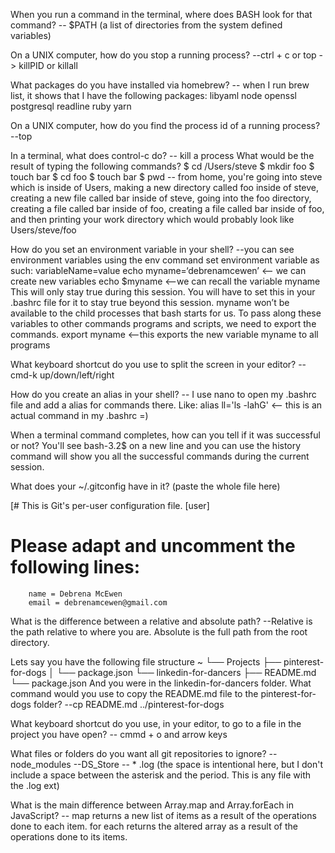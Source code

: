 When you run a command in the terminal, where does BASH look for that command?
-- $PATH	(a list of directories from the system defined variables)

On a UNIX computer, how do you stop a running process?
--ctrl + c or top -> killPID or killall

What packages do you have installed via homebrew?
-- when I run brew list, it shows that I have the following packages: libyaml		node		openssl		postgresql	readline	ruby		yarn

On a UNIX computer, how do you find the process id of a running process?
--top

In a terminal, what does control-c do?
-- kill a process
What would be the result of typing the following commands?
$ cd /Users/steve
$ mkdir foo
$ touch bar
$ cd foo
$ touch bar
$ pwd
-- from home, you're going into steve which is inside of Users, making a new directory called foo inside of steve, creating a new file called bar inside of steve, going into the foo directory, creating a file called bar inside of foo, creating a file called bar inside of foo, and then printing your work directory which would probably look like Users/steve/foo

How do you set an environment variable in your shell?
--you can see environment variables using the env command
set environment variable as such: variableName=value
echo myname=‘debrenamcewen’ <— we can create new variables
echo $myname <—we can recall the variable myname
This will only stay true during this session. You will have to set this in your .bashrc file for it to stay true beyond this session.
 myname won’t be available to the child processes that bash starts for us. To pass along these variables to other commands programs and scripts, we need to export the commands. export myname <—this exports the new variable myname to all programs

What keyboard shortcut do you use to split the screen in your editor?
--cmd-k up/down/left/right

How do you create an alias in your shell?
-- I use nano to open my .bashrc file and add a alias for commands there. Like: alias ll='ls -lahG' <-- this is an actual command in my .bashrc =)

When a terminal command completes, how can you tell if it was successful or not?
You'll see bash-3.2$ on a new line and you can use the history command will show you all the successful commands during the current session.

What does your ~/.gitconfig have in it? (paste the whole file here)

   [# This is Git's per-user configuration file.
[user]
# Please adapt and uncomment the following lines:
        name = Debrena McEwen
        email = debrenamcewen@gmail.com


  What is the difference between a relative and absolute path?
  --Relative is the path relative to where you are. Absolute is the full path from the root directory.

Lets say you have the following file structure
  ~
  └── Projects
      ├── pinterest-for-dogs
      │   └── package.json
      └── linkedin-for-dancers
          ├── README.md
          └── package.json
And you were in the linkedin-for-dancers folder. What command would you use to copy the README.md file to the pinterest-for-dogs folder?
--cp README.md ../pinterest-for-dogs

What keyboard shortcut do you use, in your editor, to go to a file in the project you have open?
-- cmmd + o and arrow keys

What files or folders do you want all git repositories to ignore?
--node_modules
--DS_Store
-- * .log (the space is intentional here, but I don't include a space between the asterisk and the period. This is any file with the .log ext)


What is the main difference between Array.map and Array.forEach in JavaScript?
-- map returns a new list of items as a result of the operations done to each item. for each returns the altered array as a result of the operations done to its items.
